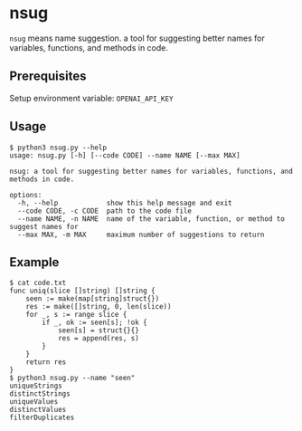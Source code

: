 # nsug

`nsug` means name suggestion. a tool for suggesting better names for variables, functions, and methods in code.

## Prerequisites

Setup environment variable: `OPENAI_API_KEY`

## Usage

```text
$ python3 nsug.py --help
usage: nsug.py [-h] [--code CODE] --name NAME [--max MAX]

nsug: a tool for suggesting better names for variables, functions, and methods in code.

options:
  -h, --help            show this help message and exit
  --code CODE, -c CODE  path to the code file
  --name NAME, -n NAME  name of the variable, function, or method to suggest names for
  --max MAX, -m MAX     maximum number of suggestions to return
```

## Example

```text
$ cat code.txt
func uniq(slice []string) []string {
	seen := make(map[string]struct{})
	res := make([]string, 0, len(slice))
	for _, s := range slice {
		if _, ok := seen[s]; !ok {
			seen[s] = struct{}{}
			res = append(res, s)
		}
	}
	return res
}
$ python3 nsug.py --name "seen"
uniqueStrings
distinctStrings
uniqueValues
distinctValues
filterDuplicates
```
